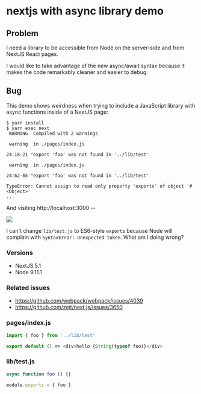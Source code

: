 # nextjs with async library demo

## Problem

I need a library to be accessible from Node on the server-side and from NextJS React pages.

I would like to take advantage of the new async/await syntax because it makes the code remarkably cleaner and easier to debug.

## Bug

This demo shows weirdness when trying to include a JavaScript library with async functions inside of a NextJS page:

```
$ yarn install
$ yarn exec next
 WARNING  Compiled with 2 warnings

 warning  in ./pages/index.js

24:18-21 "export 'foo' was not found in '../lib/test'

 warning  in ./pages/index.js

24:62-65 "export 'foo' was not found in '../lib/test'

TypeError: Cannot assign to read only property 'exports' of object '#<Object>'
...
```

And visiting http://localhost:3000 --

![](https://i.imgur.com/n1aSUY2.png)

I can't change `lib/test.js` to ES6-style `export`s because Node will complain with `SyntaxError: Unexpected token`. What am I doing wrong?

### Versions

- NextJS 5.1
- Node 9.11.1

### Related issues

- https://github.com/webpack/webpack/issues/4039
- https://github.com/zeit/next.js/issues/3650

### pages/index.js

```javascript
import { foo } from '../lib/test'

export default () => <div>hello {String(typeof foo)}</div>
```

### lib/test.js

```javascript
async function foo () {}

module.exports = { foo }
```
